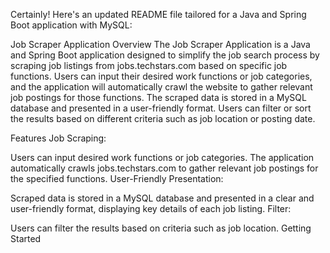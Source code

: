 
Certainly! Here's an updated README file tailored for a Java and Spring Boot application with MySQL:

Job Scraper Application
Overview
The Job Scraper Application is a Java and Spring Boot application designed to simplify the job search process by scraping job listings from jobs.techstars.com based on specific job functions. Users can input their desired work functions or job categories, and the application will automatically crawl the website to gather relevant job postings for those functions. The scraped data is stored in a MySQL database and presented in a user-friendly format. Users can filter or sort the results based on different criteria such as job location or posting date.

Features
Job Scraping:

Users can input desired work functions or job categories.
The application automatically crawls jobs.techstars.com to gather relevant job postings for the specified functions.
User-Friendly Presentation:

Scraped data is stored in a MySQL database and presented in a clear and user-friendly format, displaying key details of each job listing.
Filter:

Users can filter the results based on criteria such as job location.
Getting Started
